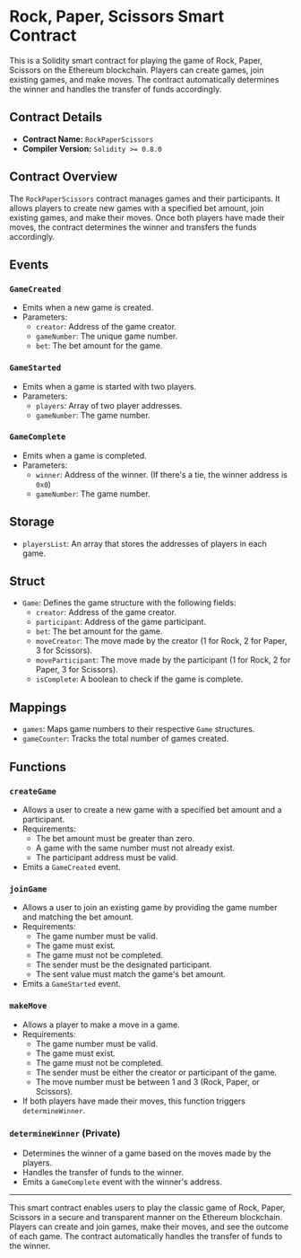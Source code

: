 # Rock, Paper, Scissors Smart Contract

This is a Solidity smart contract for playing the game of Rock, Paper, Scissors on the Ethereum blockchain. Players can create games, join existing games, and make moves. The contract automatically determines the winner and handles the transfer of funds accordingly.

## Contract Details

- **Contract Name:** `RockPaperScissors`
- **Compiler Version:** `Solidity >= 0.8.0`

## Contract Overview

The `RockPaperScissors` contract manages games and their participants. It allows players to create new games with a specified bet amount, join existing games, and make their moves. Once both players have made their moves, the contract determines the winner and transfers the funds accordingly.

## Events

### `GameCreated`

- Emits when a new game is created.
- Parameters:
  - `creator`: Address of the game creator.
  - `gameNumber`: The unique game number.
  - `bet`: The bet amount for the game.

### `GameStarted`

- Emits when a game is started with two players.
- Parameters:
  - `players`: Array of two player addresses.
  - `gameNumber`: The game number.

### `GameComplete`

- Emits when a game is completed.
- Parameters:
  - `winner`: Address of the winner. (If there's a tie, the winner address is `0x0`)
  - `gameNumber`: The game number.

## Storage

- `playersList`: An array that stores the addresses of players in each game.

## Struct

- `Game`: Defines the game structure with the following fields:
  - `creator`: Address of the game creator.
  - `participant`: Address of the game participant.
  - `bet`: The bet amount for the game.
  - `moveCreator`: The move made by the creator (1 for Rock, 2 for Paper, 3 for Scissors).
  - `moveParticipant`: The move made by the participant (1 for Rock, 2 for Paper, 3 for Scissors).
  - `isComplete`: A boolean to check if the game is complete.

## Mappings

- `games`: Maps game numbers to their respective `Game` structures.
- `gameCounter`: Tracks the total number of games created.

## Functions

### `createGame`

- Allows a user to create a new game with a specified bet amount and a participant.
- Requirements:
  - The bet amount must be greater than zero.
  - A game with the same number must not already exist.
  - The participant address must be valid.
- Emits a `GameCreated` event.

### `joinGame`

- Allows a user to join an existing game by providing the game number and matching the bet amount.
- Requirements:
  - The game number must be valid.
  - The game must exist.
  - The game must not be completed.
  - The sender must be the designated participant.
  - The sent value must match the game's bet amount.
- Emits a `GameStarted` event.

### `makeMove`

- Allows a player to make a move in a game.
- Requirements:
  - The game number must be valid.
  - The game must exist.
  - The game must not be completed.
  - The sender must be either the creator or participant of the game.
  - The move number must be between 1 and 3 (Rock, Paper, or Scissors).
- If both players have made their moves, this function triggers `determineWinner`.

### `determineWinner` (Private)

- Determines the winner of a game based on the moves made by the players.
- Handles the transfer of funds to the winner.
- Emits a `GameComplete` event with the winner's address.

---

This smart contract enables users to play the classic game of Rock, Paper, Scissors in a secure and transparent manner on the Ethereum blockchain. Players can create and join games, make their moves, and see the outcome of each game. The contract automatically handles the transfer of funds to the winner.
